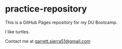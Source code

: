 # practice-repository

This is a GitHub Pages repository for my DU Bootcamp.

I like turtles.

Contact me at garrett.sierra51@gmail.com
